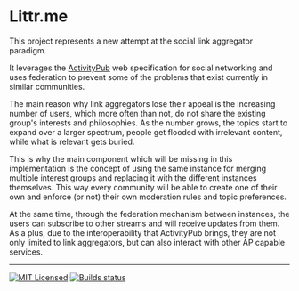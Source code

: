 # Littr.me

This project represents a new attempt at the social link aggregator paradigm.

It leverages the [ActivityPub](https://www.w3.org/TR/activitypub) web specification for social networking
and uses federation to prevent some of the problems that exist currently in similar communities.

<!-- The main problem it tries to solve is the dissolution over time of the community's interests and its split
into groups with tighter focused interests and dissenting  -->

The main reason why link aggregators lose their appeal is the increasing number of users, 
which more often than not, do not share the existing group's interests and philosophies. 
As the number grows, the topics start to expand over a larger spectrum, people get flooded with irrelevant content, 
while what is relevant gets buried. 
<!--From the an old member's perspective it's the "eternal September" effect.--> 

This is why the main component which will be missing in this implementation is the concept of using 
the same instance for merging multiple interest groups and replacing it with the different instances themselves.
This way every community will be able to create one of their own  and enforce (or not) 
their own moderation rules and topic preferences.

At the same time, through the federation mechanism between instances, the users can subscribe to other
streams and will receive updates from them. As a plus, due to the interoperability that ActivityPub brings,
they are not only limited to link aggregators, but can also interact with other AP capable services.

___

[![MIT Licensed](https://img.shields.io/github/license/mariusor/littr.go.svg)](https://raw.githubusercontent.com/mariusor/littr.go/master/LICENSE)
[![Builds status](https://builds.sr.ht/~mariusor/littr.go.svg)](https://builds.sr.ht/~mariusor/littr.go?)
